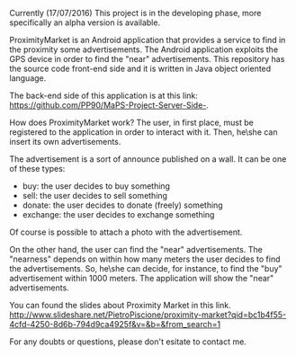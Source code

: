 Currently (17/07/2016) This project is in the developing phase, more specifically an alpha version is available. 

ProximityMarket is an Android application that provides a service to find in the proximity some advertisements.
The Android application exploits the GPS device in order to find the "near" advertisements.
This repository has the source code front-end side and it is written in Java object oriented language.

The back-end side of this application is at this link: https://github.com/PP90/MaPS-Project-Server-Side-.

How does ProximityMarket work?
The user, in first place, must be registered to the application in order to interact with it.
Then, he\she can insert its own advertisements. 

The advertisement is a sort of announce published on a wall. It can be one of these types:
  - buy:  the user decides to buy something
  - sell: the user decides to sell something
  - donate: the user decides to donate (freely) something
  - exchange: the user decides to exchange something

Of course is possible to attach a photo with the advertisement.

On the other hand, the user can find the "near" advertisements.
The "nearness" depends on within how many meters the user decides to find the advertisements.
So, he\she can decide, for instance, to find the "buy" advertisement within 1000 meters. 
The application will show the "near" advertisements.

You can found the slides about Proximity Market in this link. http://www.slideshare.net/PietroPiscione/proximity-market?qid=bc1b4f55-4cfd-4250-8d6b-794d9ca4925f&v=&b=&from_search=1

For any doubts or questions, please don't esitate to contact me. 
